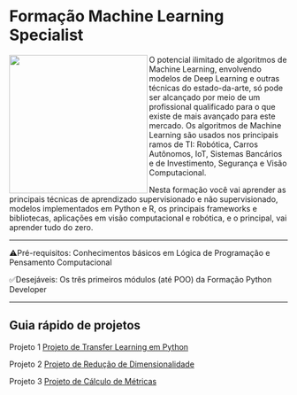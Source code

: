 # Formação Machine Learning Specialist


<picture> <img align="left" src="https://user-images.githubusercontent.com/116984176/230248033-b0da90fc-2b38-4b9e-9b55-aa53fab9d7ff.png" width = 250px></picture>


O potencial ilimitado de algoritmos de Machine Learning, envolvendo modelos de Deep Learning e outras técnicas do estado-da-arte, só pode ser alcançado por meio de um profissional qualificado para o que existe de mais avançado para este mercado. Os algoritmos de Machine Learning são usados nos principais ramos de TI: Robótica, Carros Autônomos, IoT, Sistemas Bancários e de Investimento, Segurança e Visão Computacional.

Nesta formação você vai aprender as principais técnicas de aprendizado supervisionado e não supervisionado, modelos implementados em Python e R, os principais frameworks e bibliotecas, aplicações em visão computacional e robótica, e o principal, vai aprender tudo do zero.

_____________________________________________________________________________________________________________________________________________________________________

⚠️Pré-requisitos: Conhecimentos básicos em Lógica de Programação e Pensamento Computacional

✅Desejáveis: Os três primeiros módulos (até POO) da Formação Python Developer

_____________________________________________________________________________________________________________________________________________________________________

## Guia rápido de projetos 

Projeto 1
[Projeto de Transfer Learning em Python](https://github.com/IsraelEvangelista/MachineLearning_DIO/tree/main/Projeto%201%20-%20Transfer%20Learning)

Projeto 2
[Projeto de Redução de Dimensionalidade](https://github.com/IsraelEvangelista/MachineLearning_DIO/tree/main/Projeto%202%20-%20Redu%C3%A7%C3%A3o%20de%20Dimensionalidade)

Projeto 3
[Projeto de Cálculo de Métricas](https://github.com/IsraelEvangelista/MachineLearning_DIO/tree/main/Projeto%203%20-%20C%C3%A1lculo%20de%20M%C3%A9tricas)
